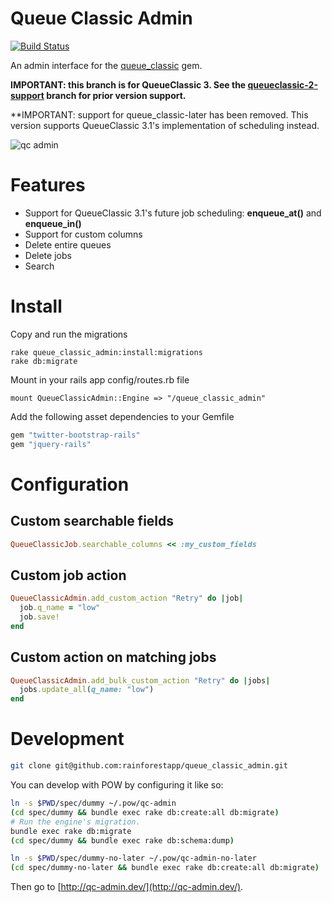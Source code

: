 # Queue Classic Admin

[![Build Status](https://travis-ci.org/QueueClassic/queue_classic_admin.png)](https://travis-ci.org/QueueClassic/queue_classic_admin)

An admin interface for the [queue_classic](https://github.com/ryandotsmith/queue_classic) gem.

**IMPORTANT: this branch is for QueueClassic 3. See the [queueclassic-2-support](https://github.com/dpiddy/queue_classic-later/tree/queueclassic-2-support) branch for prior version support.**

**IMPORTANT: support for queue_classic-later has been removed.  This version supports QueueClassic 3.1's implementation of scheduling instead.

![qc admin](https://f.cloud.github.com/assets/148622/865030/9b1b2610-f62e-11e2-8908-8c271bfe0f6c.png)


# Features

* Support for QueueClassic 3.1's future job scheduling: **enqueue_at()** and **enqueue_in()**
* Support for custom columns
* Delete entire queues
* Delete jobs
* Search


# Install

Copy and run the migrations

    rake queue_classic_admin:install:migrations
    rake db:migrate

Mount in your rails app config/routes.rb file

    mount QueueClassicAdmin::Engine => "/queue_classic_admin"

Add the following asset dependencies to your Gemfile

```ruby
gem "twitter-bootstrap-rails"
gem "jquery-rails"
```

# Configuration

## Custom searchable fields

```ruby
QueueClassicJob.searchable_columns << :my_custom_fields

```

## Custom job action

```ruby
QueueClassicAdmin.add_custom_action "Retry" do |job|
  job.q_name = "low"
  job.save!
end
```

## Custom action on matching jobs

```ruby
QueueClassicAdmin.add_bulk_custom_action "Retry" do |jobs|
  jobs.update_all(q_name: "low")
end
```

# Development

```bash
git clone git@github.com:rainforestapp/queue_classic_admin.git
```

You can develop with POW by configuring it like so:

```bash
ln -s $PWD/spec/dummy ~/.pow/qc-admin
(cd spec/dummy && bundle exec rake db:create:all db:migrate)
# Run the engine's migration.
bundle exec rake db:migrate
(cd spec/dummy && bundle exec rake db:schema:dump)

ln -s $PWD/spec/dummy-no-later ~/.pow/qc-admin-no-later
(cd spec/dummy-no-later && bundle exec rake db:create:all db:migrate)
```

Then go to [http://qc-admin.dev/](http://qc-admin.dev/).
